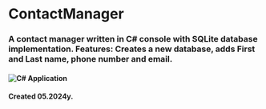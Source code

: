 # ContactManager
### A contact manager written in C# console with SQLite database implementation. Features: Creates a new database, adds First and Last name, phone number and email.
#### ![C#](https://img.shields.io/badge/c%23-%23239120.svg?style=for-the-badge&logo=csharp&logoColor=white) Application 
#### Created 05.2024y.
